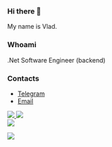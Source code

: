 ### Hi there 👋

My name is Vlad.

### Whoami

.Net Software Engineer (backend)

<!--
### Stack 
 
### Pet-projects
-->

### Contacts

- [Telegram](https://t.me/vmedvedevprowork)
- [Email](mailto:work@vmedvedev.pro)

<p>
  <a href="https://github.com/vmedvedevpro">
    <img src="http://github-profile-summary-cards.vercel.app/api/cards/profile-details?username=vmedvedevpro&theme=aura_dark" />
  </a>
  <a href="https://github.com/vmedvedevpro">
    <img src="https://github-readme-streak-stats.herokuapp.com/?user=vmedvedevpro&hide_border=true&card_width=338&theme=aura_dark" />
  </a>
 <br/>
  <a href="https://github.com/vmedvedevpro">
    <img src="http://github-profile-summary-cards.vercel.app/api/cards/stats?username=vmedvedevpro&theme=aura_dark" />
  </a>
</p>

<p>
  <a href="https://github.com/vmedvedevpro">
    <img src="https://komarev.com/ghpvc/?username=vmedvedevpro&color=blue&style=flat" />
  </a>
</p>
<!--

- 🔭 I’m currently working on ...
- 🌱 I’m currently learning ...
- 👯 I’m looking to collaborate on ...
- 🤔 I’m looking for help with ...
- 💬 Ask me about ...
- 📫 How to reach me: ...
- 😄 Pronouns: ...
- ⚡ Fun fact: ...
-->
